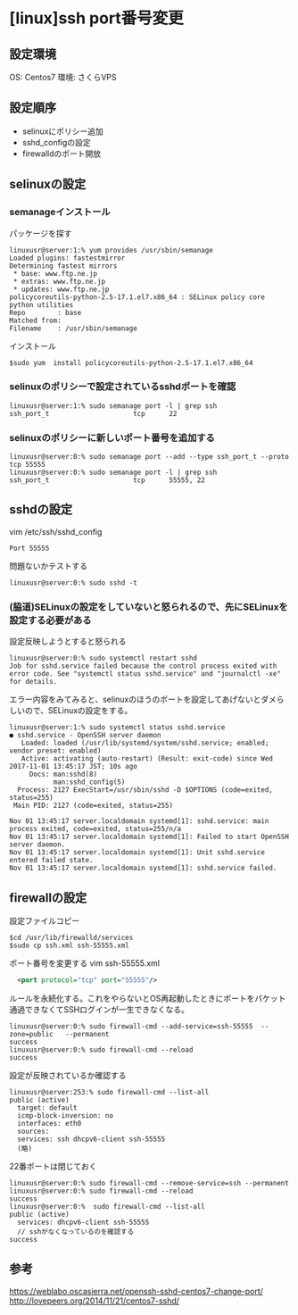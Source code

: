 # [linux]ssh port番号変更

## 設定環境
OS: Centos7
環境: さくらVPS

## 設定順序
* selinuxにポリシー追加
* sshd_configの設定
* firewalldのポート開放


## selinuxの設定

### semanageインストール

パッケージを探す
```shell
linuxusr@server:1:% yum provides /usr/sbin/semanage
Loaded plugins: fastestmirror
Determining fastest mirrors
 * base: www.ftp.ne.jp
 * extras: www.ftp.ne.jp
 * updates: www.ftp.ne.jp
policycoreutils-python-2.5-17.1.el7.x86_64 : SELinux policy core python utilities
Repo        : base
Matched from:
Filename    : /usr/sbin/semanage
```




インストール
```shell
$sudo yum  install policycoreutils-python-2.5-17.1.el7.x86_64
```





### selinuxのポリシーで設定されているsshdポートを確認
```shell
linuxusr@server:1:% sudo semanage port -l | grep ssh
ssh_port_t                     tcp      22
```


### selinuxのポリシーに新しいポート番号を追加する
```shell
linuxusr@server:0:% sudo semanage port --add --type ssh_port_t --proto tcp 55555
linuxusr@server:0:% sudo semanage port -l | grep ssh
ssh_port_t                     tcp      55555, 22
```






## sshdの設定
vim /etc/ssh/sshd_config
```sshd_config
Port 55555
```


問題ないかテストする
```shell
linuxusr@server:0:% sudo sshd -t
```


### (脇道)SELinuxの設定をしていないと怒られるので、先にSELinuxを設定する必要がある

設定反映しようとすると怒られる
```shell
linuxusr@server:0:% sudo systemctl restart sshd
Job for sshd.service failed because the control process exited with error code. See "systemctl status sshd.service" and "journalctl -xe" for details.
```


エラー内容をみてみると、selinuxのほうのポートを設定してあげないとダメらしいので、SELinuxの設定をする。
```shell
linuxusr@server:1:% sudo systemctl status sshd.service
● sshd.service - OpenSSH server daemon
   Loaded: loaded (/usr/lib/systemd/system/sshd.service; enabled; vendor preset: enabled)
   Active: activating (auto-restart) (Result: exit-code) since Wed 2017-11-01 13:45:17 JST; 10s ago
     Docs: man:sshd(8)
           man:sshd_config(5)
  Process: 2127 ExecStart=/usr/sbin/sshd -D $OPTIONS (code=exited, status=255)
 Main PID: 2127 (code=exited, status=255)

Nov 01 13:45:17 server.localdomain systemd[1]: sshd.service: main process exited, code=exited, status=255/n/a
Nov 01 13:45:17 server.localdomain systemd[1]: Failed to start OpenSSH server daemon.
Nov 01 13:45:17 server.localdomain systemd[1]: Unit sshd.service entered failed state.
Nov 01 13:45:17 server.localdomain systemd[1]: sshd.service failed.
```





## firewallの設定


設定ファイルコピー
```shell
$cd /usr/lib/firewalld/services
$sudo cp ssh.xml ssh-55555.xml

```
ポート番号を変更する
vim ssh-55555.xml
```xml
  <port protocol="tcp" port="55555"/>
```


ルールを永続化する。これをやらないとOS再起動したときにポートをパケット通過できなくてSSHログインが一生できなくなる。
```shell
linuxusr@server:0:% sudo firewall-cmd --add-service=ssh-55555  --zone=public   --permanent
success
linuxusr@server:0:% sudo firewall-cmd --reload
success
```



設定が反映されているか確認する
```shell
linuxusr@server:253:% sudo firewall-cmd --list-all
public (active)
  target: default
  icmp-block-inversion: no
  interfaces: eth0
  sources:
  services: ssh dhcpv6-client ssh-55555
  (略)
```


22番ポートは閉じておく
```shell
linuxusr@server:0:% sudo firewall-cmd --remove-service=ssh --permanent
linuxusr@server:0:% sudo firewall-cmd --reload
success
linuxusr@server:0:%  sudo firewall-cmd --list-all
public (active)
  services: dhcpv6-client ssh-55555 
  // sshがなくなっているのを確認する
success
```





## 参考

https://weblabo.oscasierra.net/openssh-sshd-centos7-change-port/
http://lovepeers.org/2014/11/21/centos7-sshd/

